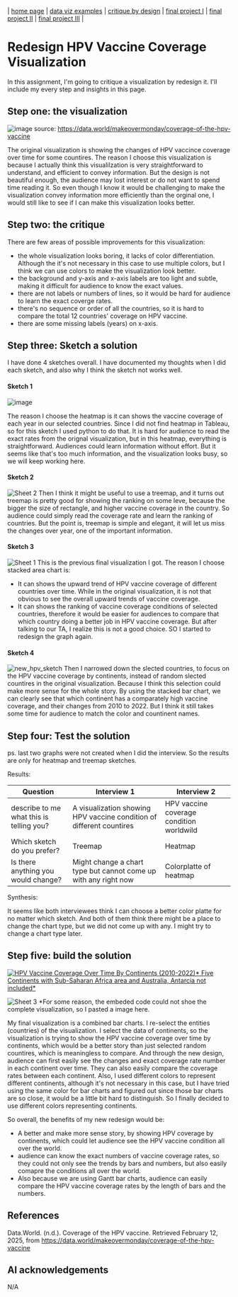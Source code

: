 | [home page](https://cmustudent.github.io/tswd-portfolio-templates/) | [data viz examples](dataviz-examples) | [critique by design](critique-by-design) | [final project I](final-project-part-one) | [final project II](final-project-part-two) | [final project III](final-project-part-three) |

# Redesign HPV Vaccine Coverage Visualization

In this assignment, I'm going to critique a visualization by redesign it. I'll include my every step and insights in this page.

## Step one: the visualization

![image](https://github.com/user-attachments/assets/fb445754-c364-49f0-88c5-5bc843089ee5)
source: https://data.world/makeovermonday/coverage-of-the-hpv-vaccine 

The original visualization is showing the changes of HPV vaccince coverage over time for some countires. The reason I choose this visualization is because I actually think this visualilzation is very straightforward to understand, and efficient to convey information. But the design is not beautiful enough, the audience may lost interest or do not want to spend time reading it. So even though I know it would be challenging to make the visualization convey information more efficiently than the orginal one, I would still like to see if I can make this visualization looks better. 

## Step two: the critique

There are few areas of possible improvements for this visualization:
- the whole visualization looks boring, it lacks of color differentiation. Although the it's not necessary in this case to use multiple colors, but I think we can use colors to make the visualization look better.
- the background and y-axis and x-axis labels are too light and subtle, making it difficult for audience to know the exact values.
- there are not labels or numbers of lines, so it would be hard for audience to learn the exact coverge rates.
- there's no sequence or order of all the countries, so it is hard to compare the total 12 countries' coverage on HPV vaccine.
- there are some missing labels (years) on x-axis. 

## Step three: Sketch a solution
I have done 4 sketches overall. I have documented my thoughts when I did each sketch, and also why I think the sketch not works well.

#### Sketch 1
![image](https://github.com/user-attachments/assets/ad302832-ca75-41a7-a648-1c3ce9dd3cc2)

The reason I choose the heatmap is it can shows the vaccine coverage of each year in our selected countries. Since I did not find heatmap in Tableau, so for this sketch I used python to do that. It is hard for audience to read the exact rates from the orignal visualization, but in this heatmap, everything is straightforward. Audiences could learn information without effort. But it seems like that's too much information, and the visualization looks busy, so we will keep working here. 

#### Sketch 2
![Sheet 2](https://github.com/user-attachments/assets/fe2fcfe4-6d2e-499f-a8f8-67b12e0b850b)
Then I think it might be useful to use a treemap, and it turns out treemap is pretty good for showing the ranking on some leve, because the bigger the size of rectangle, and higher vaccine coverage in the country. So audience could simply read the coverage rate and learn the ranking of countries. But the point is, treemap is simple and elegant, it will let us miss the changes over year, one of the important information.

#### Sketch 3
![Sheet 1](https://github.com/user-attachments/assets/84656f84-eecf-44c9-8d32-222d242b75fe)
This is the previous final visualization I got. The reason I choose stacked area chart is:
- It can shows the upward trend of HPV vaccine coverage of different countries over time. While in the original visualization, it is not that obvious to see the overall upward trends of vaccine coverage.
- It can shows the ranking of vaccine coverage conditions of selected countries, therefore it would be easier for audiences to compare that which country doing a better job in HPV vaccine coverage.
But after talking to our TA, I realize this is not a good choice. SO I started to redesign the graph again.

#### Sketch 4
![new_hpv_sketch](https://github.com/user-attachments/assets/b64d950c-7cd4-4dee-b0bf-de6fd3064c43)
Then I narrowed down the slected countries, to focus on the HPV vaccine coverage by continents, instead of random slected countires in the original visualization. Because I think this selection could make more sense for the whole story. By using the stacked bar chart, we can clearly see that which continent has a comparately high vaccine coverage, and their changes from 2010 to 2022. But I think it still takes some time for audience to match the color and countinent names. 

## Step four: Test the solution

ps. last two graphs were not created when I did the interview. So the results are only for heatmap and treemap sketches.

Results: 

| Question | Interview 1 | Interview 2 |
|----------|-------------|-------------|
| describe to me what this is telling you?| A visualization showing HPV vaccine condition of different countires  | HPV vaccine coverage condition worldwild |
|Which sketch do you prefer?|    Treemap       |     Heatmap        |
|  Is there anything you would change? |      Might change a chart type but cannot come up with any right now       |  Colorplatte of heatmap           |

Synthesis: 

It seems like both interviewees think I can choose a better color platte for no matter which sketch. And both of them think there might be a place to change the chart type, but we did not come up with any. I might try to change a chart type later.

## Step five: build the solution

<div class='tableauPlaceholder' id='viz1739400261998' style='position: relative'><noscript><a href='#'><img alt='HPV Vaccine Coverage Over Time By Continents (2010-2022)* Five Continents with Sub-Saharan Africa area and Australia, Antarcia not included* ' src='https:&#47;&#47;public.tableau.com&#47;static&#47;images&#47;HP&#47;HPV_Vaccine_Coverage_Overtime_Continents&#47;Sheet3&#47;1_rss.png' style='border: none' /></a></noscript><object class='tableauViz'  style='display:none;'><param name='host_url' value='https%3A%2F%2Fpublic.tableau.com%2F' /> <param name='embed_code_version' value='3' /> <param name='site_root' value='' /><param name='name' value='HPV_Vaccine_Coverage_Overtime_Continents&#47;Sheet3' /><param name='tabs' value='no' /><param name='toolbar' value='yes' /><param name='static_image' value='https:&#47;&#47;public.tableau.com&#47;static&#47;images&#47;HP&#47;HPV_Vaccine_Coverage_Overtime_Continents&#47;Sheet3&#47;1.png' /> <param name='animate_transition' value='yes' /><param name='display_static_image' value='yes' /><param name='display_spinner' value='yes' /><param name='display_overlay' value='yes' /><param name='display_count' value='yes' /><param name='language' value='en-US' /><param name='filter' value='publish=yes' /></object></div>                
<script type='text/javascript'>                    
  var divElement = document.getElementById('viz1739400261998');                    
  var vizElement = divElement.getElementsByTagName('object')[0];                    
  vizElement.style.width='100%';vizElement.style.height=(divElement.offsetWidth*0.75)+'px';                    
  var scriptElement = document.createElement('script');                    
  scriptElement.src = 'https://public.tableau.com/javascripts/api/viz_v1.js';                    
  vizElement.parentNode.insertBefore(scriptElement, vizElement);                
</script>


![Sheet 3](https://github.com/user-attachments/assets/f46de5a0-33e9-40dc-99e9-2579c91d8b00)
*For some reason, the embeded code could not shoe the complete visualization, so I pasted a image here.

My final visualization is a combined bar charts. I re-select the entities (countries) of the visualization. I select the data of continents, so the visualization is trying to show the HPV vaccine coverage over time by continents, which would be a better story than just selected random countires, which is meaningless to compare. And through the new design, audience can first easily see the changes and exact coverage rate number in each continent over time. They can also easily compare the coverage rates between each continent. Also, I used different colors to represent different continents, although it's not necessary in this case, but I have tried using the same color for bar charts and figured out since those bar charts are so close, it would be a little bit hard to distinguish. So I finally decided to use different colors representing continents. 

So overall, the benefits of my new redesign would be:
- A better and make more sense story, by showing HPV coverage by continents, which could let audience see the HPV vaccine condition all over the world.
- audience can know the exact numbers of vaccine coverage rates, so they could not only see the trends by bars and numbers, but also easily comapre the conditions all over the world.
- Also because we are using Gantt bar charts, audience can easily compare the HPV vaccine coverage rates by the length of bars and the numbers.

## References
Data.World. (n.d.). Coverage of the HPV vaccine. Retrieved February 12, 2025, from https://data.world/makeovermonday/coverage-of-the-hpv-vaccine

## AI acknowledgements
N/A

